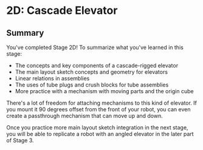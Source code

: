 # 2D: Cascade Elevator

## Summary

You've completed Stage 2D! To summarize what you've learned in this stage:

- The concepts and key components of a cascade-rigged elevator
- The main layout sketch concepts and geometry for elevators
- Linear relations in assemblies
- The uses of tube plugs and crush blocks for tube assemblies
- More practice with a mechanism with moving parts and the origin cube

There's a lot of freedom for attaching mechanisms to this kind of elevator. If you mount it 90 degrees offset from the front of your robot, you can even create a passthrough mechanism that can move up and down. 

Once you practice more main layout sketch integration in the next stage, you will be able to replicate a robot with an angled elevator in the later part of Stage 3.

<br>